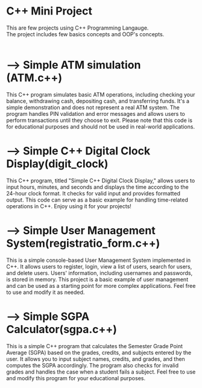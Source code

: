 # C++ Mini Project
This are few projects using C++ Programming Langauge.
<br>
The project includes few basics concepts and OOP's concepts.
<br><br>
# --> Simple ATM simulation (ATM.c++)
This C++ program simulates basic ATM operations, including checking your balance, withdrawing cash, depositing cash, and transferring funds. It's a simple demonstration and does not represent a real ATM system. The program handles PIN validation and error messages and allows users to perform transactions until they choose to exit. Please note that this code is for educational purposes and should not be used in real-world applications.
<br>
# --> Simple C++ Digital Clock Display(digit_clock)
This C++ program, titled "Simple C++ Digital Clock Display," allows users to input hours, minutes, and seconds and displays the time according to the 24-hour clock format. It checks for valid input and provides formatted output. This code can serve as a basic example for handling time-related operations in C++. Enjoy using it for your projects!
<br>
# --> Simple User Management System(registratio_form.c++)
This is a simple console-based User Management System implemented in C++. It allows users to register, login, view a list of users, search for users, and delete users. Users' information, including usernames and passwords, is stored in memory. This project is a basic example of user management and can be used as a starting point for more complex applications. Feel free to use and modify it as needed.
<br>
# --> Simple SGPA Calculator(sgpa.c++)
This is a simple C++ program that calculates the Semester Grade Point Average (SGPA) based on the grades, credits, and subjects entered by the user. It allows you to input subject names, credits, and grades, and then computes the SGPA accordingly. The program also checks for invalid grades and handles the case when a student fails a subject. Feel free to use and modify this program for your educational purposes.
